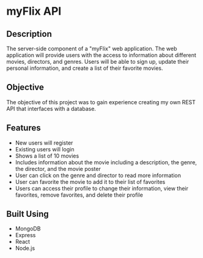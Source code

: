 # myFlix API

## Description
The server-side component of a "myFlix" web application. The web application will provide users with the access to information about different movies, directors, and genres. Users will be able to sign up, update their personal information, and create a list of their favorite movies.

## Objective
The objective of this project was to gain experience creating my own REST API that interfaces with a database. 

## Features
- New users will register
- Existing users will login
- Shows a list of 10 movies
- Includes information about the movie including a description, the genre, the director, and the movie poster 
- User can click on the genre and director to read more information
- User can favorite the movie to add it to their list of favorites
- Users can access their profile to change their information, view their favorites, remove favorites, and delete their profile

## Built Using
- MongoDB
- Express
- React
- Node.js